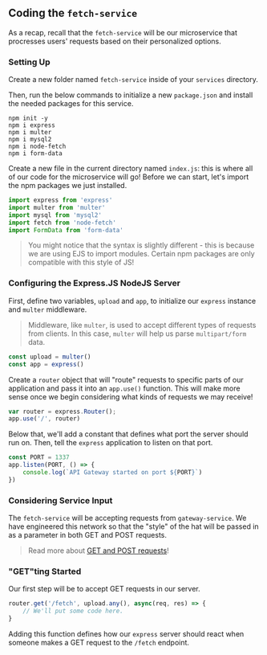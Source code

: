 ## Coding the `fetch-service`
As a recap, recall that the `fetch-service` will be our microservice that procresses users' requests based on their personalized options.

### Setting Up
Create a new folder named `fetch-service` inside of your `services` directory.

Then, run the below commands to initialize a new `package.json` and install the needed packages for this service.

```
npm init -y
npm i express
npm i multer
npm i mysql2
npm i node-fetch
npm i form-data
```

Create a new file in the current directory named `index.js`: this is where all of our code for the microservice will go! Before we can start, let's import the npm packages we just installed.

```js
import express from 'express'
import multer from 'multer'
import mysql from 'mysql2'
import fetch from 'node-fetch'
import FormData from 'form-data'
```
> You might notice that the syntax is slightly different - this is because we are using EJS to import modules. Certain npm packages are only compatible with this style of JS!

### Configuring the Express.JS NodeJS Server
First, define two variables, `upload` and `app`, to initialize our `express` instance and `multer` middleware.
> Middleware, like `multer`, is used to accept different types of requests from clients. In this case, `multer` will help us parse `multipart/form` data.

```js
const upload = multer()
const app = express()
```

Create a `router` object that will "route" requests to specific parts of our application and pass it into an `app.use()` function. This will make more sense once we begin considering what kinds of requests we may receive!
```js
var router = express.Router();
app.use('/', router)
```
Below that, we'll add a constant that defines what port the server should run on. Then, tell the `express` application to listen on that port.
```js
const PORT = 1337
app.listen(PORT, () => {
    console.log(`API Gateway started on port ${PORT}`)
})
```

### Considering Service Input
The `fetch-service` will be accepting requests from `gateway-service`. We have engineered this network so that the "style" of the hat will be passed in as a parameter in both GET and POST requests.

> Read more about [GET and POST requests](https://lazaroibanez.com/difference-between-the-http-requests-post-and-get-3b4ed40164c1)!

### "GET"ting Started
Our first step will be to accept GET requests in our server.
```js
router.get('/fetch', upload.any(), async(req, res) => {
    // We'll put some code here.
}
```
Adding this function defines how our `express` server should react when someone makes a GET request to the `/fetch` endpoint.